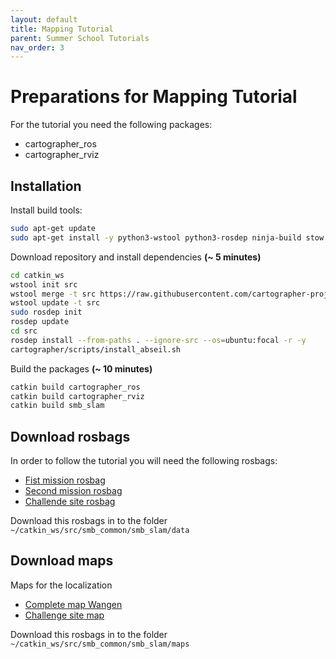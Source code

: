 ```yaml
---
layout: default
title: Mapping Tutorial
parent: Summer School Tutorials
nav_order: 3
---
```


# Preparations for Mapping Tutorial
For the tutorial you need the following packages:
 - cartographer_ros
 - cartographer_rviz

## Installation
Install build tools:
```bash
sudo apt-get update
sudo apt-get install -y python3-wstool python3-rosdep ninja-build stow
```
Download repository and install dependencies **(~ 5 minutes)**
```bash
cd catkin_ws
wstool init src
wstool merge -t src https://raw.githubusercontent.com/cartographer-project/cartographer_ros/master/cartographer_ros.rosinstall
wstool update -t src
sudo rosdep init
rosdep update
cd src
rosdep install --from-paths . --ignore-src --os=ubuntu:focal -r -y
cartographer/scripts/install_abseil.sh
```
Build the packages **(~ 10 minutes)**
```bash
catkin build cartographer_ros
catkin build cartographer_rviz
catkin build smb_slam
```

## Download rosbags
In order to follow the tutorial you will need the following rosbags:
 - [Fist mission rosbag](http://robotics.ethz.ch/~asl-datasets/2021_RSS_datasets/SLAMTutorial/first_mission_wangen.bag)
 - [Second mission rosbag](http://robotics.ethz.ch/~asl-datasets/2021_RSS_datasets/SLAMTutorial/second_mission_wangen.bag)
 - [Challende site rosbag](http://robotics.ethz.ch/~asl-datasets/2021_RSS_datasets/SLAMTutorial/challenge_site.bag)

Download this rosbags in to the folder ```~/catkin_ws/src/smb_common/smb_slam/data```

## Download maps
Maps for the localization
 - [Complete map Wangen](http://robotics.ethz.ch/~asl-datasets/2021_RSS_datasets/SLAMTutorial/wangen_map_decimated.pcd)
 - [Challenge site map](http://robotics.ethz.ch/~asl-datasets/2021_RSS_datasets/SLAMTutorial/challenge_decimated.pcd)

Download this rosbags in to the folder ```~/catkin_ws/src/smb_common/smb_slam/maps```
